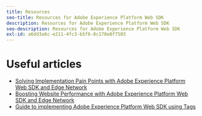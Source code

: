 ```yaml
---
title: Resources
seo-title: Resources for Adobe Experience Platform Web SDK
description: Resources for Adobe Experience Platform Web SDK
seo-description: Resources for Adobe Experience Platform Web SDK
exl-id: a6dd3a6c-e211-4fc3-b5f6-8c170e8f7503
---
```

# Useful articles

* [Solving Implementation Pain Points with Adobe Experience Platform Web SDK and Edge Network](https://medium.com/adobetech/solving-implementation-pain-points-with-adobe-experience-platform-web-sdk-and-edge-network-880b635e6819)
* [Boosting Website Performance with Adobe Experience Platform Web SDK and Edge Network](https://medium.com/adobetech/boosting-website-performance-with-adobe-experience-platform-web-sdk-and-edge-network-329fcf70fdf9)
* [Guide to implementing Adobe Experience Platform Web SDK using Tags](https://experienceleague.adobe.com/docs/platform-learn/implement-web-sdk/overview.html)
